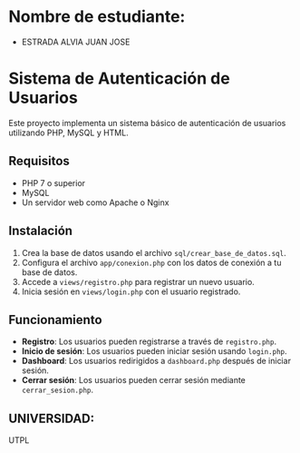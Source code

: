 # Nombre de estudiante: 
- ESTRADA ALVIA JUAN JOSE
# Sistema de Autenticación de Usuarios

Este proyecto implementa un sistema básico de autenticación de usuarios utilizando PHP, MySQL y HTML.

## Requisitos
- PHP 7 o superior
- MySQL
- Un servidor web como Apache o Nginx

## Instalación
1. Crea la base de datos usando el archivo `sql/crear_base_de_datos.sql`.
2. Configura el archivo `app/conexion.php` con los datos de conexión a tu base de datos.
3. Accede a `views/registro.php` para registrar un nuevo usuario.
4. Inicia sesión en `views/login.php` con el usuario registrado.

## Funcionamiento
- **Registro**: Los usuarios pueden registrarse a través de `registro.php`.
- **Inicio de sesión**: Los usuarios pueden iniciar sesión usando `login.php`.
- **Dashboard**: Los usuarios redirigidos a `dashboard.php` después de iniciar sesión.
- **Cerrar sesión**: Los usuarios pueden cerrar sesión mediante `cerrar_sesion.php`.

## UNIVERSIDAD:
UTPL
